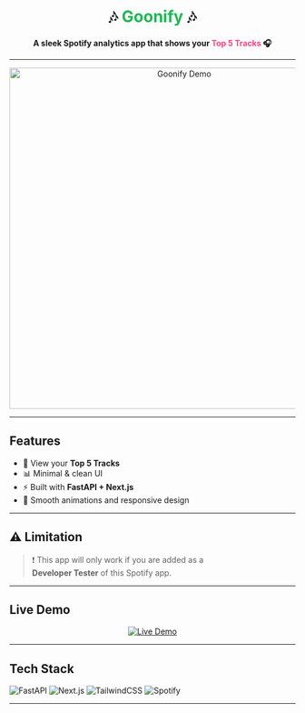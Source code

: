 <h1 align="center">
  🎶 <span style="color: #1DB954; font-weight: bold;">Goonify</span> 🎶  
</h1>

<p align="center">
  <b>A sleek Spotify analytics app that shows your <span style="color:#ff4081;">Top 5 Tracks</span> 🎧</b>  
</p>

---

<p align="center">
  <img src="https://images2.imgbox.com/4f/a2/uSJw01Ml_o.gif" alt="Goonify Demo" width="600"/>
</p>

---

##  Features
- 🎵 View your **Top 5 Tracks**
- 📊 Minimal & clean UI
- ⚡ Built with **FastAPI + Next.js**
- 🎨 Smooth animations and responsive design

---

## ⚠️ Limitation
> ❗ This app will only work if you are added as a  
**Developer Tester** of this Spotify app.

---

##  Live Demo
<p align="center">
  <a href="https://goonify-app.vercel.app">
    <img src="https://img.shields.io/badge/Live%20App%20Demo-1DB954?style=for-the-badge&logo=spotify&logoColor=white" alt="Live Demo"/>
  </a>
</p>

---

##  Tech Stack
![FastAPI](https://img.shields.io/badge/FastAPI-005571?style=for-the-badge&logo=fastapi)
![Next.js](https://img.shields.io/badge/Next.js-000000?style=for-the-badge&logo=next.js)
![TailwindCSS](https://img.shields.io/badge/TailwindCSS-38B2AC?style=for-the-badge&logo=tailwind-css)
![Spotify](https://img.shields.io/badge/Spotify-1DB954?style=for-the-badge&logo=spotify&logoColor=white)

---

